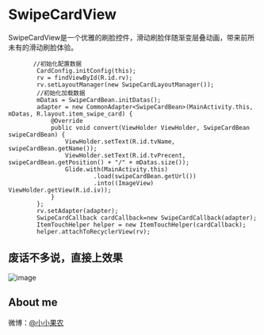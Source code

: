 # SwipeCardView
SwipeCardView是一个优雅的刷脸控件，滑动刷脸伴随渐变层叠动画，带来前所未有的滑动刷脸体验。

```
       //初始化配置数据
        CardConfig.initConfig(this);
        rv = findViewById(R.id.rv);
        rv.setLayoutManager(new SwipeCardLayoutManager());
        //初始化加载数据
        mDatas = SwipeCardBean.initDatas();
        adapter = new CommonAdapter<SwipeCardBean>(MainActivity.this, mDatas, R.layout.item_swipe_card) {
            @Override
            public void convert(ViewHolder ViewHolder, SwipeCardBean swipeCardBean) {
                ViewHolder.setText(R.id.tvName, swipeCardBean.getName());
                ViewHolder.setText(R.id.tvPrecent, swipeCardBean.getPosition() + "/" + mDatas.size());
                Glide.with(MainActivity.this)
                        .load(swipeCardBean.getUrl())
                        .into((ImageView) ViewHolder.getView(R.id.iv));
            }
        };
        rv.setAdapter(adapter);
        SwipeCardCallback cardCallback=new SwipeCardCallback(adapter);
        ItemTouchHelper helper = new ItemTouchHelper(cardCallback);
        helper.attachToRecyclerView(rv);

```
## 废话不多说，直接上效果
![image](https://github.com/vson1718/SwipeCardView/blob/master/QQ20191013-101758-HD.gif)

## About me
微博：[@小小果农](https://blog.csdn.net/qq_22863121) 